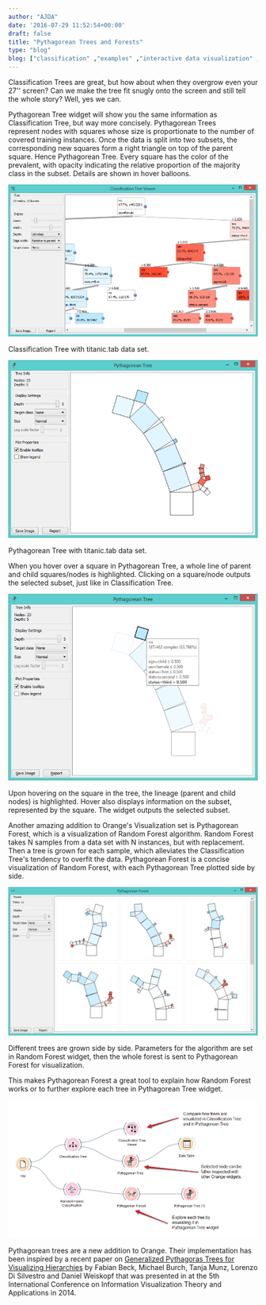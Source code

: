 ```yaml
---
author: "AJDA"
date: '2016-07-29 11:52:54+00:00'
draft: false
title: "Pythagorean Trees and Forests"
type: "blog"
blog: ["classification" ,"examples" ,"interactive data visualization" ,"orange3"  ,"plot" ,"tree" ,"visualization" ]
---
```


Classification Trees are great, but how about when they overgrow even your 27'' screen? Can we make the tree fit snugly onto the screen and still tell the whole story? Well, yes we can.

Pythagorean Tree widget will show you the same information as Classification Tree, but way more concisely. Pythagorean Trees represent nodes with squares whose size is proportionate to the number of covered training instances. Once the data is split into two subsets, the corresponding new squares form a right triangle on top of the parent square. Hence Pythagorean Tree. Every square has the color of the prevalent, with opacity indicating the relative proportion of the majority class in the subset. Details are shown in hover balloons.

![](ClassificationTree.png)

Classification Tree with titanic.tab data set.



![](PythagoreanTree.png)

Pythagorean Tree with titanic.tab data set.



When you hover over a square in Pythagorean Tree, a whole line of parent and child squares/nodes is highlighted. Clicking on a square/node outputs the selected subset, just like in Classification Tree.

![](PythagoreanTree2.png)

Upon hovering on the square in the tree, the lineage (parent and child nodes) is highlighted. Hover also displays information on the subset, represented by the square. The widget outputs the selected subset.



Another amazing addition to Orange's Visualization set is Pythagorean Forest, which is a visualization of Random Forest algorithm. Random Forest takes N samples from a data set with N instances, but with replacement. Then a tree is grown for each sample, which alleviates the Classification Tree's tendency to overfit the data. Pythagorean Forest is a concise visualization of Random Forest, with each Pythagorean Tree plotted side by side.

![](PythagoreanForest.png)

Different trees are grown side by side. Parameters for the algorithm are set in Random Forest widget, then the whole forest is sent to Pythagorean Forest for visualization.



This makes Pythagorean Forest a great tool to explain how Random Forest works or to further explore each tree in Pythagorean Tree widget.

![](schema-pythagora.png)

Pythagorean trees are a new addition to Orange. Their implementation has been inspired by a recent paper on [Generalized Pythagoras Trees for Visualizing Hierarchies](http://publications.fbeck.com/ivapp14-pythagoras.pdf) by Fabian Beck, Michael Burch, Tanja Munz, Lorenzo Di Silvestro and Daniel Weiskopf that was presented in at the 5th International Conference on Information Visualization Theory and Applications in 2014.
